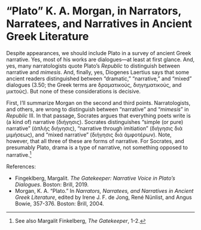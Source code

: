 # “Plato” K. A. Morgan, in Narrators, Narratees, and Narratives in Ancient Greek Literature

Despite appearances, we should include Plato in a survey of ancient Greek
narrative.  Yes, most of his works are dialogues—at least at first glance.
And, yes, many narratologists quote Plato’s *Republic* to distinguish between
narrative and *mimesis*.  And, finally, yes, Diogenes Laertius says that some
ancient readers distinguished between “dramatic,” “narrative,” and “mixed”
dialogues (3.50; the Greek terms are δραματικούς, διηγηματικούς, and μικτούς).
But none of these considerations is decisive.

First, I’ll summarize Morgan on the second and third points.  Narratologists,
and others, are wrong to distinguish between “narrative” and “*mimesis*” in
*Republic* III.  In that passage, Socrates argues that everything poets write
is (a kind of) narrative (διήγησις).  Socrates distinguishes “simple (or pure)
narrative” (ἁπλής διήγησις), “narrative through imitiation” (διήγησις διὰ
μιμήσεως), and “mixed narrative” (διήγησις διὰ ἀμφοτέρων).  Note, however,
that all three of these are forms of narrative.  For Socrates, and presumably
Plato, drama is a type of narrative, not something opposed to narrative.[^1]

[^1]: See also Margalit Finkelberg, *The Gatekeeper*, 1-2.

References:

+ Fingeklberg, Margalit. *The Gatekeeper: Narrative Voice in Plato’s
  Dialogues*. Boston: Brill, 2019.
+ Morgan, K. A. “Plato.” In *Narrators, Narratees, and Narratives in Ancient
  Greek Literature*, edited by Irene J. F. de Jong, René Nünlist, and Angus
  Bowie, 357-376. Boston: Brill, 2004.
